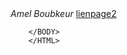 <HTML>
<HEAD>
  <TITLE>page1</TITLE>
  </HEAD>
  
  <BODY>
  <em> Amel Boubkeur </em>
    <a href="page2.htm">lienpage2</a>
        
        </BODY>
        </HTML>

